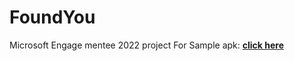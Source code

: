 # FoundYou
Microsoft Engage mentee 2022 project
For Sample apk: **[click here]([https://the-simplefolio.netlify.app/](https://drive.google.com/drive/folders/1n_LXN9lFrkodrha6FefRCesC5PyC8rOU?usp=sharing))**

